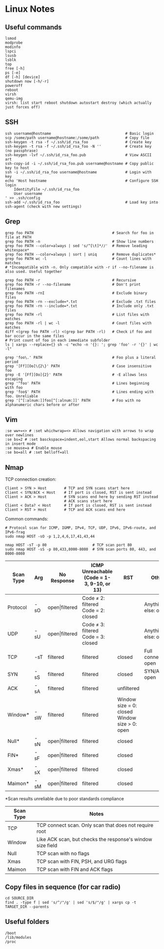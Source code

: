 # Linux Notes

## Useful commands

~~~
lsmod
modprobe
modinfo
lspci
lsusb
lsblk
top
free [-h]
ps [-e]
df [-h] [device]
shutdown now [-h/-r]
poweroff
reboot
virsh
qemu-img
virsh: list start reboot shutdown autostart destroy (which actually just forces off)
~~~

## SSH

~~~
ssh username@hostname                                  # Basic login
scp /some/path username@hostname:/some/path            # Copy file
ssh-keygen -t rsa -f ~/.ssh/id_rsa_foo                 # Create key
ssh-keygen -t rsa -f ~/.ssh/id_rsa_foo -N ''           # Create key (no passphrase)
ssh-keygen -lvf ~/.ssh/id_rsa_foo.pub                  # View ASCII art
ssh-copy-id -i ~/.ssh/id_rsa_foo.pub username@hostname # Copy public key to host
ssh -i ~/.ssh/id_rsa_foo username@hostname             # Login with key
echo 'Host hostname                                    # Configure SSH login
    IdentityFile ~/.ssh/id_rsa_foo
    User username
' >> .ssh/config
ssh-add ~/.ssh/id_rsa_foo                              # Load key into ssh-agent (check with new settings)
~~~

## Grep

~~~
grep foo PATH                                    # Search for foo in file at PATH
grep foo PATH -n                                 # Show line numbers
grep foo PATH --color=always | sed 's/^[\t]*//'  # Remove leading whitespace*
grep foo PATH --color=always | sort | uniq       # Remove duplicates*
grep foo PATH wc -l                              # Count lines with matches
# *Incompatible with -n. Only compatible with -r if --no-filename is also used. Useful together

grep foo PATH -r                                 # Recursive
grep foo PATH -r --no-filename                   # Don't print filenames
grep foo PATH -rnI                               # Exclude binary files
grep foo PATH -rn --exclude=*.txt                # Exclude .txt files
grep foo PATH -rn --include=*.txt                # Include only .txt files
grep foo PATH -rl                                # List files with matches
grep foo PATH -rl | wc -l                        # Count files with matches
diff <(grep foo PATH -rl) <(grep bar PATH -rl)   # Check if foo and bar occur in the same files
# Print count of foo in each immediate subfolder
ls | xargs --replace={} sh -c "echo -n '{}: '; grep 'foo' -r '{}' | wc -l"

grep 'foo\.' PATH                                # Foo plus a literal period
grep '[Ff][Oo]\{2\}' PATH                        # Case insensitive foo
grep -E '[Ff][Oo]{2}' PATH                       # -E allows less escaping
grep '^foo' PATH                                 # Lines beginning with foo
grep 'foo$' PATH                                 # Lines ending with foo. Unreliable
grep '[^[:alnum:]]foo[^[:alnum:]]' PATH          # Foo with no alphanumeric chars before or after
~~~

## Vim

~~~
:se ww+=<> # :set whichwrap=<> Allows navigation with arrows to wrap over newlines
:se bs=2 # :set basckspace=indent,eol,start Allows normal backspacing in insert mode
:se mouse=a # Enable mouse
:se bo=all # :set belloff=all
~~~

## Nmap

TCP connection creation:

~~~
Client > SYN > Host        # TCP and SYN scans start here
Client < SYN/ACK < Host    # If port is closed, RST is sent instead
Client > ACK > Host        # SYN scans end here by sending RST instead
                           # ACK scans start here
Client < Data? < Host      # If port is closed, RST is sent instead
Client > RST > Host        # TCP and ACK scans end here
~~~

Common commands:

~~~
# Protocol scan for ICMP, IGMP, IPv4, TCP, UDP, IPv6, IPv6-route, and IPv6-frag
sudo nmap HOST -sO -p 1,2,4,6,17,41,43,44

nmap HOST -sT -p 80                     # TCP scan port 80
sudo nmap HOST -sS -p 80,433,8000-8080  # SYN scan ports 80, 443, and 8000-8080
~~~

| Scan Type | Arg | No Response    | ICMP Unreachable <br /> (Code = 1-3, 9-10, or 13) | RST | Other
|-----------|-----|----------------|---|---|---
| Protocol  | -sO | open\|filtered | Code ≠ 2: filtered <br /> Code = 2: closed || Anything else: open
| UDP       | -sU | open\|filtered | Code ≠ 3: filtered <br /> Code = 3: closed || Anything else: open
| TCP       | -sT | filtered       | filtered | closed | Full connection: open
| SYN       | -sS | filtered       | filtered | closed | SYN/ACK: open
| ACK       | -sA | filtered       | filtered | unfiltered
| Window*   | -sW | filtered       | filtered | Window size = 0: closed <br /> Window size > 0: open
| Null*     | -sN | open\|filtered | filtered | closed
| FIN*      | -sF | open\|filtered | filtered | closed
| Xmas*     | -sX | open\|filtered | filtered | closed
| Maimon*   | -sM | open\|filtered | filtered | closed

*Scan results unreliable due to poor standards compliance

| Scan Type | Notes
|-----------|---
| TCP       | TCP connect scan. Only scan that does not require root
| Window    | Like ACK scan, but checks the response's window size field
| Null      | TCP scan with no flags
| Xmas      | TCP scan with FIN, PSH, and URG flags
| Maimon    | TCP scan with FIN and ACK flags

## Copy files in sequence (for car radio)

~~~
cd SOURCE_DIR
find . -type f | sed 's/^/"/g' | sed 's/$/"/g' | xargs cp -t TARGET_DIR --parents
~~~

## Useful folders

~~~
/boot
/lib/modules
/proc
~~~
